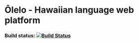 # Ōlelo - Hawaiian language web platform

### Build status: [![Build Status](https://travis-ci.org/smehan/olelo.svg?branch=master)](https://travis-ci.org/smehan/olelo)